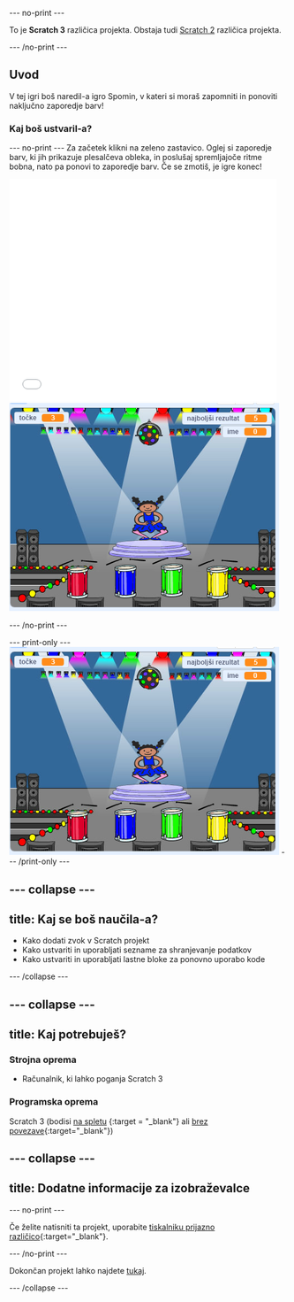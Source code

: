\--- no-print \---

To je **Scratch 3** različica projekta. Obstaja tudi [Scratch 2](https://projects.raspberrypi.org/en/projects/memory-scratch2) različica projekta.

\--- /no-print \---

## Uvod

V tej igri boš naredil-a igro Spomin, v kateri si moraš zapomniti in ponoviti naključno zaporedje barv!

### Kaj boš ustvaril-a?

\--- no-print \--- Za začetek klikni na zeleno zastavico. Oglej si zaporedje barv, ki jih prikazuje plesalčeva obleka, in poslušaj spremljajoče ritme bobna, nato pa ponovi to zaporedje barv. Če se zmotiš, je igre konec!

<div class="scratch-preview">
  <iframe allowtransparency="true" width="485" height="402" src="//scratch.mit.edu/projects/embed/284452634/?autostart=false" frameborder="0" allowfullscreen scrolling="no" mark="crwd-mark"></iframe> <img src="images/screenshot.png" />
</div>

\--- /no-print \---

\--- print-only \--- ![screenshot of finished game](images/screenshot.png) \--- /print-only \---

## \--- collapse \---

## title: Kaj se boš naučila-a?

+ Kako dodati zvok v Scratch projekt
+ Kako ustvariti in uporabljati sezname za shranjevanje podatkov
+ Kako ustvariti in uporabljati lastne bloke za ponovno uporabo kode

\--- /collapse \---

## \--- collapse \---

## title: Kaj potrebuješ?

### Strojna oprema

+ Računalnik, ki lahko poganja Scratch 3

### Programska oprema

Scratch 3 (bodisi [na spletu](https://rpf.io/scratchon) {:target = "_blank"} ali [brez povezave](https://rpf.io/scratchoff){:target="_blank"})

## \--- collapse \---

## title: Dodatne informacije za izobraževalce

\--- no-print \---

Če želite natisniti ta projekt, uporabite [tiskalniku prijazno različico](https://projects.raspberrypi.org/en/projects/memory/print){:target="_blank"}.

\--- /no-print \---

Dokončan projekt lahko najdete [tukaj](http://rpf.io/p/en/memory-get).

\--- /collapse \---
